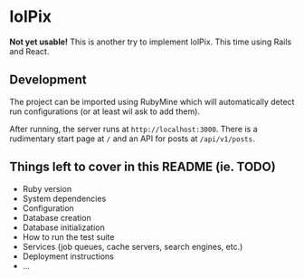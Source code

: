 # lolPix

**Not yet usable!**
This is another try to implement lolPix. This time using Rails and React.

## Development

The project can be imported using RubyMine which will automatically detect run configurations (or at least wil ask to add them).

After running, the server runs at `http://localhost:3000`.
There is a rudimentary start page at `/` and an API for posts at `/api/v1/posts`.

## Things left to cover in this README (ie. TODO)
* Ruby version
* System dependencies
* Configuration
* Database creation
* Database initialization
* How to run the test suite
* Services (job queues, cache servers, search engines, etc.)
* Deployment instructions
* ...
